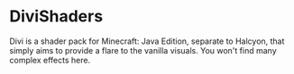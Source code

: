 # DiviShaders
Divi is a shader pack for Minecraft: Java Edition, separate to Halcyon, that simply aims to provide a flare to the vanilla visuals. You won't find many complex effects here.
